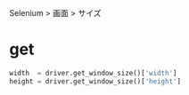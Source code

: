 Selenium > 画面 > サイズ
# get
```python
width  = driver.get_window_size()['width']
height = driver.get_window_size()['height']
```
